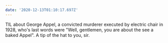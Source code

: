 ```yaml
---
date: '2020-12-13T01:10:17.697Z'
---
```


TIL about George Appel, a convicted murderer executed by electric chair in 1928, who's last words were "Well, gentlemen, you are about the see a baked Appel".    A tip of the hat to you, sir.
